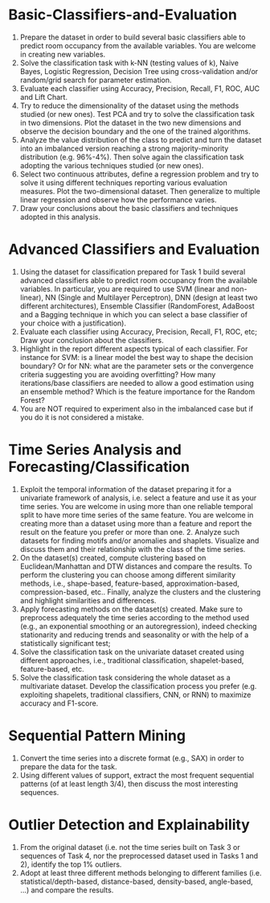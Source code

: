 # Basic-Classifiers-and-Evaluation

1.  Prepare the dataset in order to build several basic classifiers able to predict room occupancy from the available variables. You are welcome in creating new variables.
2.  Solve the classification task with k-NN (testing values of k), Naive Bayes, Logistic Regression, Decision Tree using cross-validation and/or random/grid search for parameter estimation.
3.  Evaluate each classifier using Accuracy, Precision, Recall, F1, ROC, AUC and Lift Chart.
4.  Try to reduce the dimensionality of the dataset using the methods studied (or new ones). Test PCA and try to solve the classification task in two dimensions. Plot the dataset in the two new dimensions and observe the decision boundary and the one of the trained algorithms.
5.  Analyze the value distribution of the class to predict and turn the dataset into an imbalanced version reaching a strong majority-minority distribution (e.g. 96%-4%). Then solve again the classification task adopting the various techniques studied (or new ones).
6.  Select two continuous attributes, define a regression problem and try to solve it using different techniques reporting various evaluation measures. Plot the two-dimensional dataset. Then generalize to multiple linear regression and observe how the performance varies.
7.  Draw your conclusions about the basic classifiers and techniques adopted in this analysis.


# Advanced Classifiers and Evaluation
1. Using the dataset for classification prepared for Task 1 build several advanced classifiers able to predict room occupancy from the available variables. In particular, you are required to use SVM (linear and non-linear), NN (Single and Multilayer Perceptron), DNN (design at least two different architectures), Ensemble Classifier (RandomForest, AdaBoost and a Bagging technique in which you can select a base classifier of your choice with a justification).
2. Evaluate each classifier using Accuracy, Precision, Recall, F1, ROC, etc; Draw your conclusion about the classifiers.
3. Highlight in the report different aspects typical of each classifier. For instance for SVM: is a linear model the best way to shape the decision boundary? Or for NN: what are the parameter sets or the convergence criteria suggesting you are avoiding overfitting? How many iterations/base classifiers are needed to allow a good estimation using an ensemble method? Which is the feature importance for the Random Forest?
4. You are NOT required to experiment also in the imbalanced case but if you do it is not considered a mistake.



# Time Series Analysis and Forecasting/Classification
1. Exploit the temporal information of the dataset preparing it for a univariate framework of analysis, i.e. select a feature and use it as your time series. You are welcome in using more than one reliable temporal split to have more time series of the same feature. You are welcome in creating more than a dataset using more than a feature and report the result on the feature you prefer or more than one. 2. Analyze such datasets for finding motifs and/or anomalies and shaplets. Visualize and discuss them and their relationship with the class of the time series.
3. On the dataset(s) created, compute clustering based on Euclidean/Manhattan and DTW distances and compare the results. To perform the clustering you can choose among different similarity methods, i.e., shape-based, feature-based, approximation-based, compression-based, etc.. Finally, analyze the clusters and the clustering and highlight similarities and differences.
4. Apply forecasting methods on the dataset(s) created. Make sure to preprocess adequately the time series according to the method used (e.g., an exponential smoothing or an autoregression), indeed checking stationarity and reducing trends and seasonality or with the help of a statistically significant test;
5. Solve the classification task on the univariate dataset created using different approaches, i.e., traditional classification, shapelet-based, feature-based, etc.
6. Solve the classification task considering the whole dataset as a multivariate dataset. Develop the classification process you prefer (e.g. exploiting shapelets, traditional classifiers, CNN, or RNN) to maximize accuracy and F1-score.



# Sequential Pattern Mining
1. Convert the time series into a discrete format (e.g., SAX) in order to prepare the data for the task.
2. Using different values of support, extract the most frequent sequential patterns (of at least length 3/4), then discuss the most interesting sequences.
#  Outlier Detection and Explainability
1. From the original dataset (i.e. not the time series built on Task 3 or sequences of Task 4, nor the preprocessed dataset used in Tasks 1 and 2), identify the top 1% outliers.
2. Adopt at least three different methods belonging to different families (i.e. statistical/depth-based, distance-based, density-based, angle-based, …) and compare the results.
